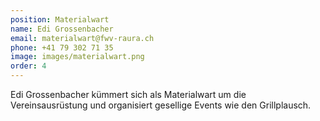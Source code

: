 ```yaml
---
position: Materialwart
name: Edi Grossenbacher
email: materialwart@fwv-raura.ch
phone: +41 79 302 71 35
image: images/materialwart.png
order: 4
---
```


Edi Grossenbacher kümmert sich als Materialwart um die Vereinsausrüstung und organisiert gesellige Events wie den Grillplausch.
